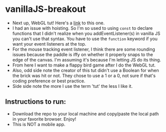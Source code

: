 # vanillaJS-breakout

- Next up, WebGL tut! Here's a [link](https://developer.mozilla.org/en-US/docs/Games/Tutorials/2D_Breakout_game_pure_JavaScript) to this one.
- I had an issue with hoisting. So I'm so used to using ```const``` to declare functions that I didn't realize when you addEventListener(s) in vanilla JS you can't use that syntax. You have to use the ```function``` keyword if you want your event listeners at the top.
- For the mouse tracking event listener, I think there are some rounding issues because the paddle is iffy on whether it properly snaps to the edge of the canvas. I'm assuming it's because I'm letting JS do its thing.
- From here I want to make a flappy bird game after I do the WebGL tut.
- Also, odd side note the creator of this tut didn't use a Boolean for when the brick was hit or not. They chose to use a 1 or a 0, not sure if that's coding preference or best practice.
- Side side note the more I use the term 'tut' the less I like it.

## Instructions to run:
- Download the repo to your local machine and copy/paste the local path in your favorite browser. Enjoy!
- This is NOT a mobile app.
